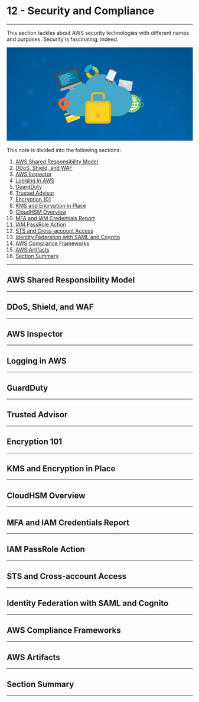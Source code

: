 <!-- 2021-02-09 00:51:41 -->

# 12 - Security and Compliance #
_______________________________________________________

This section tackles about AWS security technologies with different names and purposes. Security is fascinating, indeed.

![](../Images/12-preview.jpg)

This note is divided into the following sections:

1.  [AWS Shared Responsibility Model](#aws-shared-responsibility-model)
2.  [DDoS, Shield, and WAF](#ddos-shield-and-waf)
3.  [AWS Inspector](#aws-inspector)
4.  [Logging in AWS](#logging-in-aws)
5.  [GuardDuty](#guardduty)
6.  [Trusted Advisor](#trusted-advisor)
7.  [Encryption 101](#encryption-101)
8.  [KMS and Encryption in Place](#kms-and-encryption-in-place)
9.  [CloudHSM Overview](#cloudhsm-overview)
10. [MFA and IAM Credentials Report](#mfa-and-iam-credentials-report)
11. [IAM PassRole Action](#iam-passrole-action)
12. [STS and Cross-account Access](#sts-and-cross-account-access)
13. [Identity Federation with SAML and Cognito](#identity-federation-with-saml-and-cognito)
14. [AWS Compliance Frameworks](#aws-compliance-frameworks)
15. [AWS Artifacts](#aws-artifacts)
16. [Section Summary](#section-summary)
_______________________________________________________

## AWS Shared Responsibility Model ##


_______________________________________________________

## DDoS, Shield, and WAF ##


_______________________________________________________

## AWS Inspector ##


_______________________________________________________

## Logging in AWS ##


_______________________________________________________

## GuardDuty ##


_______________________________________________________

## Trusted Advisor ##


_______________________________________________________

## Encryption 101 ##


_______________________________________________________

## KMS and Encryption in Place ##


_______________________________________________________

## CloudHSM Overview ##


_______________________________________________________

## MFA and IAM Credentials Report ##


_______________________________________________________

## IAM PassRole Action ##


_______________________________________________________

## STS and Cross-account Access ##


_______________________________________________________

## Identity Federation with SAML and Cognito ##


_______________________________________________________

## AWS Compliance Frameworks ##


_______________________________________________________

## AWS Artifacts ##


_______________________________________________________

## Section Summary ##


_______________________________________________________
